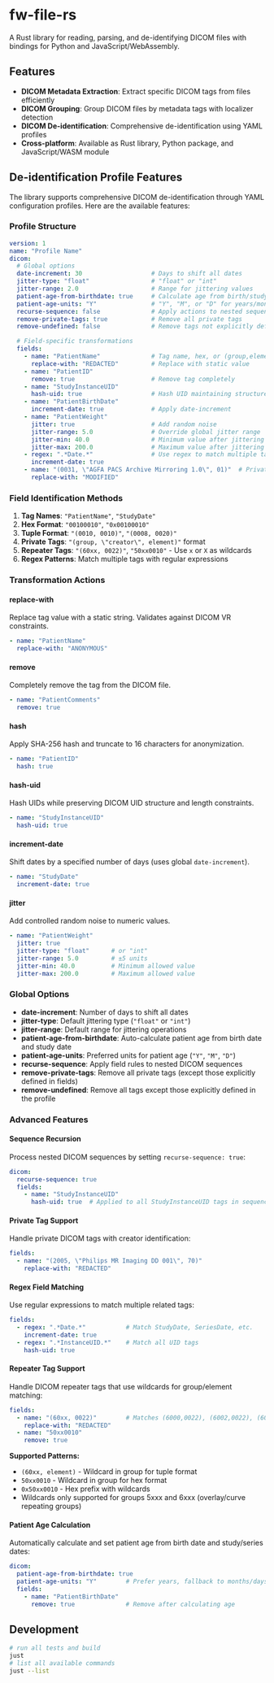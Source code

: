 # fw-file-rs

A Rust library for reading, parsing, and de-identifying DICOM files with bindings for Python and JavaScript/WebAssembly.

## Features

- **DICOM Metadata Extraction**: Extract specific DICOM tags from files efficiently
- **DICOM Grouping**: Group DICOM files by metadata tags with localizer detection
- **DICOM De-identification**: Comprehensive de-identification using YAML profiles
- **Cross-platform**: Available as Rust library, Python package, and JavaScript/WASM module

## De-identification Profile Features

The library supports comprehensive DICOM de-identification through YAML configuration profiles. Here are the available features:

### Profile Structure

```yaml
version: 1
name: "Profile Name"
dicom:
  # Global options
  date-increment: 30                   # Days to shift all dates
  jitter-type: "float"                 # "float" or "int"
  jitter-range: 2.0                    # Range for jittering values
  patient-age-from-birthdate: true     # Calculate age from birth/study dates
  patient-age-units: "Y"               # "Y", "M", or "D" for years/months/days
  recurse-sequence: false              # Apply actions to nested sequences
  remove-private-tags: true            # Remove all private tags
  remove-undefined: false              # Remove tags not explicitly defined

  # Field-specific transformations
  fields:
    - name: "PatientName"              # Tag name, hex, or (group,element)
      replace-with: "REDACTED"         # Replace with static value
    - name: "PatientID"
      remove: true                     # Remove tag completely
    - name: "StudyInstanceUID"
      hash-uid: true                   # Hash UID maintaining structure
    - name: "PatientBirthDate"
      increment-date: true             # Apply date-increment
    - name: "PatientWeight"
      jitter: true                     # Add random noise
      jitter-range: 5.0                # Override global jitter range
      jitter-min: 40.0                 # Minimum value after jittering
      jitter-max: 200.0                # Maximum value after jittering
    - regex: ".*Date.*"                # Use regex to match multiple tags
      increment-date: true
    - name: "(0031, \"AGFA PACS Archive Mirroring 1.0\", 01)"  # Private tags
      replace-with: "MODIFIED"
```

### Field Identification Methods

1. **Tag Names**: `"PatientName"`, `"StudyDate"`
2. **Hex Format**: `"00100010"`, `"0x00100010"`
3. **Tuple Format**: `"(0010, 0010)"`, `"(0008, 0020)"`
4. **Private Tags**: `"(group, \"creator\", element)"` format
5. **Repeater Tags**: `"(60xx, 0022)"`, `"50xx0010"` - Use `x` or `X` as wildcards
6. **Regex Patterns**: Match multiple tags with regular expressions

### Transformation Actions

#### replace-with
Replace tag value with a static string. Validates against DICOM VR constraints.
```yaml
- name: "PatientName"
  replace-with: "ANONYMOUS"
```

#### remove
Completely remove the tag from the DICOM file.
```yaml
- name: "PatientComments"
  remove: true
```

#### hash
Apply SHA-256 hash and truncate to 16 characters for anonymization.
```yaml
- name: "PatientID"
  hash: true
```

#### hash-uid
Hash UIDs while preserving DICOM UID structure and length constraints.
```yaml
- name: "StudyInstanceUID"
  hash-uid: true
```

#### increment-date
Shift dates by a specified number of days (uses global `date-increment`).
```yaml
- name: "StudyDate"
  increment-date: true
```

#### jitter
Add controlled random noise to numeric values.
```yaml
- name: "PatientWeight"
  jitter: true
  jitter-type: "float"      # or "int"
  jitter-range: 5.0         # ±5 units
  jitter-min: 40.0          # Minimum allowed value
  jitter-max: 200.0         # Maximum allowed value
```

### Global Options

- **date-increment**: Number of days to shift all dates
- **jitter-type**: Default jittering type (`"float"` or `"int"`)
- **jitter-range**: Default range for jittering operations
- **patient-age-from-birthdate**: Auto-calculate patient age from birth date and study date
- **patient-age-units**: Preferred units for patient age (`"Y"`, `"M"`, `"D"`)
- **recurse-sequence**: Apply field rules to nested DICOM sequences
- **remove-private-tags**: Remove all private tags (except those explicitly defined in fields)
- **remove-undefined**: Remove all tags except those explicitly defined in the profile

### Advanced Features

#### Sequence Recursion
Process nested DICOM sequences by setting `recurse-sequence: true`:
```yaml
dicom:
  recurse-sequence: true
  fields:
    - name: "StudyInstanceUID"
      hash-uid: true  # Applied to all StudyInstanceUID tags in sequences too
```

#### Private Tag Support
Handle private DICOM tags with creator identification:
```yaml
fields:
  - name: "(2005, \"Philips MR Imaging DD 001\", 70)"
    replace-with: "REDACTED"
```

#### Regex Field Matching
Use regular expressions to match multiple related tags:
```yaml
fields:
  - regex: ".*Date.*"           # Match StudyDate, SeriesDate, etc.
    increment-date: true
  - regex: ".*InstanceUID.*"    # Match all UID tags
    hash-uid: true
```

#### Repeater Tag Support
Handle DICOM repeater tags that use wildcards for group/element matching:
```yaml
fields:
  - name: "(60xx, 0022)"        # Matches (6000,0022), (6002,0022), (6004,0022), etc.
    replace-with: "REDACTED"
  - name: "50xx0010"
    remove: true
```

**Supported Patterns:**
- `(60xx, element)` - Wildcard in group for tuple format
- `50xx0010` - Wildcard in group for hex format
- `0x50xx0010` - Hex prefix with wildcards
- Wildcards only supported for groups 5xxx and 6xxx (overlay/curve repeating groups)

#### Patient Age Calculation
Automatically calculate and set patient age from birth date and study/series dates:
```yaml
dicom:
  patient-age-from-birthdate: true
  patient-age-units: "Y"        # Prefer years, fallback to months/days
  fields:
    - name: "PatientBirthDate"
      remove: true              # Remove after calculating age
```

## Development

```bash
# run all tests and build
just
# list all available commands
just --list
```

